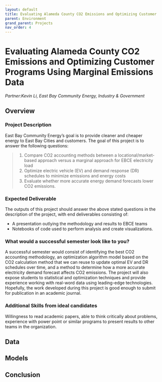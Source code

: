 ```yaml
---
layout: default
title: Evaluating Alameda County CO2 Emissions and Optimizing Customer Programs Using Marginal Emissions Data 
parent: Environment
grand_parent: Projects 
nav_order: 4
---
```


# Evaluating Alameda County CO2 Emissions and Optimizing Customer Programs Using Marginal Emissions Data 
*Partner:Kevin Li, East Bay Community Energy, Industry & Government*

## Overview
### Project Description
East Bay Community Energy’s goal is to provide cleaner and cheaper energy to East Bay Cities and customers. The goal of this project is to answer the following questions: 
>1. Compare CO2 accounting methods between a locational/market-based approach versus a marginal approach for EBCE electricity load 
>1. Optimize electric vehicle (EV) and demand response (DR) schedules to minimize emissions and energy costs 
>1. Evaluate whether more accurate energy demand forecasts lower CO2 emissions.

### Expected Deliverable
The outputs of this project should answer the above stated questions in the description of the project, with end deliverables consisting of: 
   * A presentation outlying the methodology and results to EBCE teams
   * Notebooks of code used to perform analysis and create visualizations. 

### What would a successful semester look like to you?
A successful semester would consist of identifying the best CO2 accounting methodology, an optimization algorithm model based on the CO2 calculation method that we can reuse to update optimal EV and DR schedules over time, and a method to determine how a more accurate electricity demand forecast affects CO2 emissions. The project will also expose students to statistical and optimization techniques and provide experience working with real-word data using leading-edge technologies. Hopefully, the work developed during this project is good enough to submit for publication in an academic journal.

### Additional Skills from ideal candidates
Willingness to read academic papers, able to think critically about problems, experience with power point or similar programs to present results to other teams in the organization.

## Data

## Models

## Conclusion


```python

```
